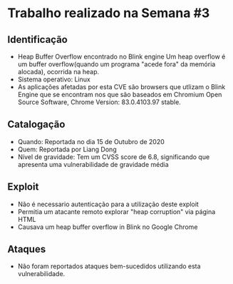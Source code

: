 # Trabalho realizado na Semana #3

## Identificação

* Heap Buffer Overflow encontrado no Blink engine 
Um heap overflow é um buffer overflow(quando um programa "acede fora" da memória alocada), ocorrida na heap.
* Sistema operativo: Linux
* As aplicações afetadas por esta CVE são browsers que utlizam o Blink Engine que se encontram nos que são baseados em Chromium Open Source Software, Chrome Version: 83.0.4103.97 stable.


## Catalogação

* Quando: Reportada no dia 15 de Outubro de 2020
* Quem: Reportada por Liang Dong
* Nível de gravidade: Tem um CVSS score de 6.8, significando que
	apresenta uma vulnerabilidade de gravidade média


## Exploit

* Não é necessario autenticação para a utilização deste exploit
* Permitia um atacante remoto explorar "heap corruption" via página HTML
* Causava um heap buffer overflow in Blink no Google Chrome

## Ataques

* Não foram reportados ataques bem-sucedidos utilizando esta vulnerabilidade.
